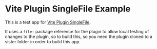 # Vite Plugin SingleFile Example

This is a test app for [Vite Plugin SingleFile](https://github.com/richardtallent/vite-plugin-singlefile).

It uses a `file:` package reference for the plugin to allow local testing of changes
to the plugin, so to build this, so you need the plugin cloned to a sister folder in
order to build this app.
